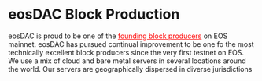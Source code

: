 
eos**DAC Block Production** 
============================

eosDAC is proud to be one of the <a href="https://eosauthority.com/schedule_first" style="color:red">founding block producers</a> on EOS mainnet. eosDAC has pursued continual improvement to be one fo the most technically excellent block producers since the very first testnet on EOS. We use a mix of cloud and bare metal servers in several locations around the world. Our servers are geographically dispersed in diverse jurisdictions